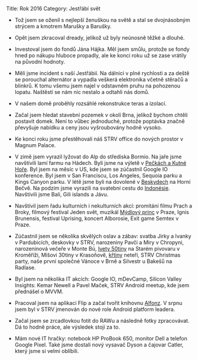 Title: Rok 2016
Category: Jestřábí svět

- Tož jsem se oženil s nejlepší ženuškou na světě a stal se dvojnásobným strýcem a kmotrem Marušky a Barušky.

- Opět jsem zkracoval dready, jelikož už byly neúnosně těžké a dlouhé.

- Investoval jsem do fondů Jána Hájka. Měl jsem smůlu, protože se fondy hned po nákupu hluboce propadly, ale ke konci roku už se zase vrátily na původní hodnoty.

- Měli jsme incident s naší Jestřábií. Na dálnici v plné rychlosti a za deště se porouchal alternátor a vypadla veškerá elektronika včetně stěračů a blinkrů. K tomu všemu jsem najel v odstavném pruhu na pohozenou lopatu. Naštěstí se nám nic nestalo a odtahli nás domů.

- V našem domě proběhly rozsáhlé rekonstrukce teras a izolací.

- Začal jsem hledat stavební pozemek v okolí Brna, jelikož bychom chtěli postavit domek. Není to vůbec jednoduché, protože poptávka značně převyšuje nabídku a ceny jsou vyšroubovány hodně vysoko.

- Ke konci roku jsme přestěhovali náš STRV office do nových prostor v Magnum Palace.

- V zimě jsem vyrazil lyžovat do Alp do střediska Bormio. Na jaře jsme navštívili lamí farmu na Hádech. Byli jsme na výletě v [Pečkách a Kutné Hoře](https://janie.8bit.cz/na-skok-v-praze/). Byl jsem na měsíc v US, kde jsem se zúčastnil Google IO konference. Byl jsem v San Franciscu, Los Angeles, Sequoia parku a Kings Canyon parku. V létě jsme byli na dovolené v [Beskydech](https://janie.8bit.cz/beskyde-beskyde/) na Horní Bečvě. Na podzim jsme vyrazili na svatební cestu do [Indonésie](https://janie.8bit.cz/category/cesty-po-indonesii/). Navštívili jsme Bali, Gili islands a Jávu.

- Navštívil jsem řadu kulturních i nekulturních akcí: promítání filmu Prach a Broky, filmový festival Jeden svět, muzikál [Mýdlový princ](https://janie.8bit.cz/na-skok-v-praze/) v Praze, Ignis Brunensis, festival Uprising, koncert Alborosie, Exit game Semtex v Praze.

- Zúčastnil jsem se několika skvělých oslav a zábav: svatba Jirky a Ivanky v Pardubicích, deskovky v STRV, narozeniny Pavči a Miry v Chropyni, narozeninová večeře v Monte Bú, [Ivety 50tiny](https://janie.8bit.cz/podzim-v-obrazech-2/) na Starém pivovaru v Kroměříži, Míšovi 30tiny v Krasoňově, [křtiny](https://janie.8bit.cz/podzim-v-obrazech-2/) neteří, STRV Christmas party, naše první společné Vánoce v Brně a Silvestr u Bakešů na Radlase.

- Byl jsem na několika IT akcích: Google IO, mDevCamp, Silicon Valley Insights: Kemar Newell a Pavel Maček, STRV Android meetup, kde jsem přednášel o MVVM.

- Pracoval jsem na aplikaci Flip a začal tvořit knihovnu [Alfonz](https://alfonz.org). V srpnu jsem byl v STRV jmenován do nové role Android platform leadera.

- Začal jsem se zrcadlovkou fotit do RAWu a následně fotky zpracovávat. Dá to hodně práce, ale výsledek stojí za to.

- Mám nové IT hračky: notebook HP ProBook 650, monitor Dell a telefon Google Pixel. Také jsme dostali nový vysavač Dyson a čajovar Catler, který jsme si velmi oblíbili.
